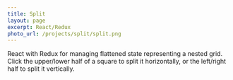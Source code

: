 ```yaml
---
title: Split
layout: page
excerpt: React/Redux
photo_url: /projects/split/split.png
---
```


React with Redux for managing flattened state representing a nested grid.
Click the upper/lower half of a square to split it horizontally, or the left/right half to split it vertically.

<link rel="stylesheet" href="/projects/split/split.css" type="text/css">
<div class="grid-container"></div>
<script src="/projects/split/bundle.js"></script>
